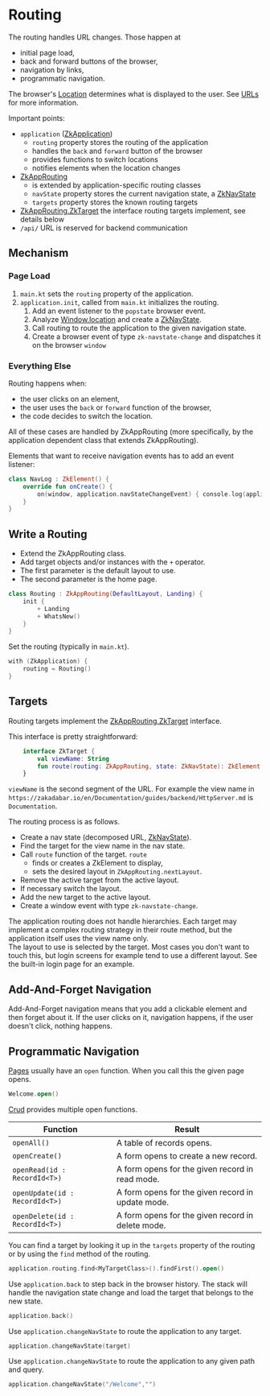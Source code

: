 # Routing

The routing handles URL changes. Those happen at

* initial page load,
* back and forward buttons of the browser,
* navigation by links,
* programmatic navigation.

The browser's [Location](https://developer.mozilla.org/en-US/docs/Web/API/Location) determines what is displayed to the
user. See [URLs](../../common/URLs.md) for more information.

Important points:

* `application` ([ZkApplication](/core/core/src/jsMain/kotlin/zakadabar/core/browser/application/ZkApplication.kt))
   * `routing` property stores the routing of the application
   * handles the `back` and `forward` button of the browser
   * provides functions to switch locations
   * notifies elements when the location changes
* [ZkAppRouting](/core/core/src/jsMain/kotlin/zakadabar/core/browser/application/ZkAppRouting.kt)
   * is extended by application-specific routing classes
   * `navState` property stores the current navigation state, a [ZkNavState](/core/core/src/jsMain/kotlin/zakadabar/core/browser/application/ZkNavState.kt)
   * `targets` property stores the known routing targets
* [ZkAppRouting.ZkTarget](/core/core/src/jsMain/kotlin/zakadabar/core/browser/application/ZkAppRouting.kt) the interface routing targets implement, see details below
* `/api/` URL is reserved for backend communication    

## Mechanism

### Page Load

1. `main.kt` sets the `routing` property of the application.
1. `application.init`, called from `main.kt` initializes the routing.
    1. Add an event listener to the `popstate` browser event.
    1. Analyze [Window.location](https://developer.mozilla.org/en-US/docs/Web/API/Location) and create a
       [ZkNavState](/core/core/src/jsMain/kotlin/zakadabar/core/browser/application/ZkNavState.kt).
    1. Call routing to route the application to the given navigation state.
    1. Create a browser event of type `zk-navstate-change` and dispatches it on the browser `window`

### Everything Else

Routing happens when:

* the user clicks on an element,
* the user uses the `back` or `forward` function of the browser,
* the code decides to switch the location.

All of these cases are handled by ZkAppRouting (more specifically, by the application dependent class that extends ZkAppRouting).

Elements that want to receive navigation events has to add an event listener:

```kotlin
class NavLog : ZkElement() {
    override fun onCreate() {
        on(window, application.navStateChangeEvent) { console.log(application.routing.navState) }
    }
}
```

## Write a Routing

* Extend the ZkAppRouting class.
* Add target objects and/or instances with the `+` operator.
* The first parameter is the default layout to use.
* The second parameter is the home page.

```kotlin
class Routing : ZkAppRouting(DefaultLayout, Landing) {
    init {
        + Landing
        + WhatsNew()
    }
}
```

Set the routing (typically in `main.kt`).

```kotlin
with (ZkApplication) {
    routing = Routing()
}
```

## Targets

Routing targets implement the [ZkAppRouting.ZkTarget](/core/core/src/jsMain/kotlin/zakadabar/core/browser/application/ZkAppRouting.kt) interface.

This interface is pretty straightforward:

```kotlin
    interface ZkTarget {
        val viewName: String
        fun route(routing: ZkAppRouting, state: ZkNavState): ZkElement
    }
```

`viewName` is the second segment of the URL. For example the view name in
`https://zakadabar.io/en/Documentation/guides/backend/HttpServer.md` is `Documentation`.

The routing process is as follows.

* Create a nav state (decomposed URL, [ZkNavState](/core/core/src/jsMain/kotlin/zakadabar/core/browser/application/ZkNavState.kt)).
* Find the target for the view name in the nav state.
* Call `route` function of the target. `route`
    * finds or creates a ZkElement to display,
    * sets the desired layout in `ZkAppRouting.nextLayout`.
* Remove the active target from the active layout.    
* If necessary switch the layout.
* Add the new target to the active layout.
* Create a window event with type `zk-navstate-change`.

<div data-zk-enrich="Note" data-zk-flavour="Success" data-zk-title="No Hierarchy">
The application routing does not handle hierarchies. Each target may implement
a complex routing strategy in their route method, but the application itself uses
the view name only.
</div>

<div data-zk-enrich="Note" data-zk-flavour="Info" data-zk-title="Layout">
The layout to use is selected by the target. Most cases you don't want to touch this,
but login screens for example tend to use a different layout. See the built-in login page
for an example.
</div>

## Add-And-Forget Navigation

Add-And-Forget navigation means that you add a clickable element and then forget about it. If the user clicks on it,
navigation happens, if the user doesn't click, nothing happens.



## Programmatic Navigation

[Pages](../builtin/Pages.md) usually have an `open` function. When you call this the
given page opens.

```kotlin
Welcome.open()
```

[Crud](../builtin/Crud.md) provides multiple open functions.

| Function | Result |
| --- | --- |
| `openAll()` | A table of records opens. |
| `openCreate()` | A form opens to create a new record. |
| `openRead(id : RecordId<T>)` | A form opens for the given record in read mode. |
| `openUpdate(id : RecordId<T>)` | A form opens for the given record in update mode. |
| `openDelete(id : RecordId<T>)` | A form opens for the given record in delete mode. |

You can find a target by looking it up in the `targets` property of the routing or
by using the `find` method of the routing.

```kotlin
application.routing.find<MyTargetClass>().findFirst().open()
```

Use `application.back` to step back in the browser history. The stack will handle the navigation state
change and load the target that belongs to the new state.

```kotlin
application.back()
```

Use `application.changeNavState` to route the application to any target.

```kotlin
application.changeNavState(target)
```

Use `application.changeNavState` to route the application to any given path and query.

```kotlin
application.changeNavState("/Welcome","")
```
